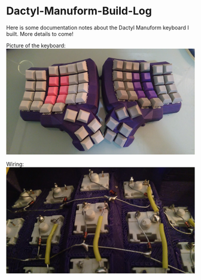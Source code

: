 # Dactyl-Manuform-Build-Log
Here is some documentation notes about the Dactyl Manuform keyboard I built. More details to come!

Picture of the keyboard:
![Completed Dactyl:](OverviewPicture.jpg)


Wiring:
![Wiring:](wiringTip.jpg)
